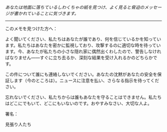 _あなたは地面に落ちているしわくちゃの紙を見つけ、よく見ると脅迫のメッセージが書かれていることに気づきます。_

---

このメモを見つけた方へ：

よく聞いてください、私たちはあなたが誰であり、何を信じているかを知っています。私たちはあなたを密かに監視しており、攻撃するのに適切な時を待っています。今、あなたが私たちの小さな隠れ家に偶然出くわしたので、警告しなければなりません――すぐに立ち去るか、深刻な結果を受け入れるかのどちらかです。

この件について誰にも連絡しないでください。あなたの沈黙があなたの安全を保証します（今のところは）。ニュースに注意を払い、さらなる指示を待ってください。

忘れないでください、私たちからは誰もあなたを守ることはできません。私たちはどこにでもいて、どこにもいないのです。おやすみなさい、大切な人よ。

署名：

見張り人たち
